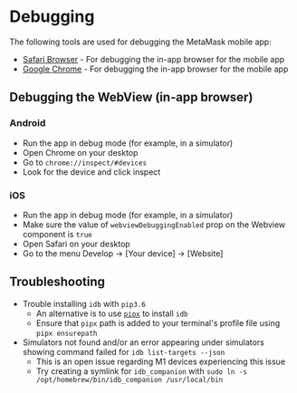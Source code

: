 # Debugging

The following tools are used for debugging the MetaMask mobile app:

- [Safari Browser](https://github.com/react-native-webview/react-native-webview/blob/master/docs/Debugging.md#debugging-webview-contents) - For debugging the in-app browser for the mobile app
- [Google Chrome](https://github.com/react-native-webview/react-native-webview/blob/master/docs/Debugging.md#debugging-webview-contents) - For debugging the in-app browser for the mobile app

## Debugging the WebView (in-app browser)

### Android

- Run the app in debug mode (for example, in a simulator)
- Open Chrome on your desktop
- Go to `chrome://inspect/#devices`
- Look for the device and click inspect

### iOS

- Run the app in debug mode (for example, in a simulator)
- Make sure the value of `webviewDebuggingEnabled` prop on the Webview component is `true`
- Open Safari on your desktop
- Go to the menu Develop -> [Your device] -> [Website]

## Troubleshooting

- Trouble installing `idb` with `pip3.6`
  - An alternative is to use [`pipx`](https://pipx.pypa.io/stable/) to install `idb`
  - Ensure that `pipx` path is added to your terminal's profile file using `pipx ensurepath`
- Simulators not found and/or an error appearing under simulators showing command failed for `idb list-targets --json`
  - This is an open issue regarding M1 devices experiencing this issue
  - Try creating a symlink for `idb_companion` with `sudo ln -s /opt/homebrew/bin/idb_companion /usr/local/bin`
